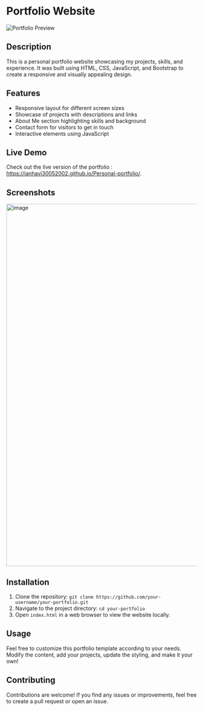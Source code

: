 # Portfolio Website

![Portfolio Preview](./screenshot.png)

## Description

This is a personal portfolio website showcasing my projects, skills, and experience. It was built using HTML, CSS, JavaScript, and Bootstrap to create a responsive and visually appealing design.

## Features

- Responsive layout for different screen sizes
- Showcase of projects with descriptions and links
- About Me section highlighting skills and background
- Contact form for visitors to get in touch
- Interactive elements using JavaScript

## Live Demo

Check out the live version of the portfolio : https://janhavi30052002.github.io/Personal-portfolio/.

## Screenshots
<img width="959" alt="image" src="https://github.com/Janhavi30052002/Personal-portfolio/assets/114862128/5d0e3591-60bf-4fa3-a867-e49ad08fcc4a">


## Installation

1. Clone the repository: `git clone https://github.com/your-username/your-portfolio.git`
2. Navigate to the project directory: `cd your-portfolio`
3. Open `index.html` in a web browser to view the website locally.

## Usage

Feel free to customize this portfolio template according to your needs. Modify the content, add your projects, update the styling, and make it your own!

## Contributing

Contributions are welcome! If you find any issues or improvements, feel free to create a pull request or open an issue.
